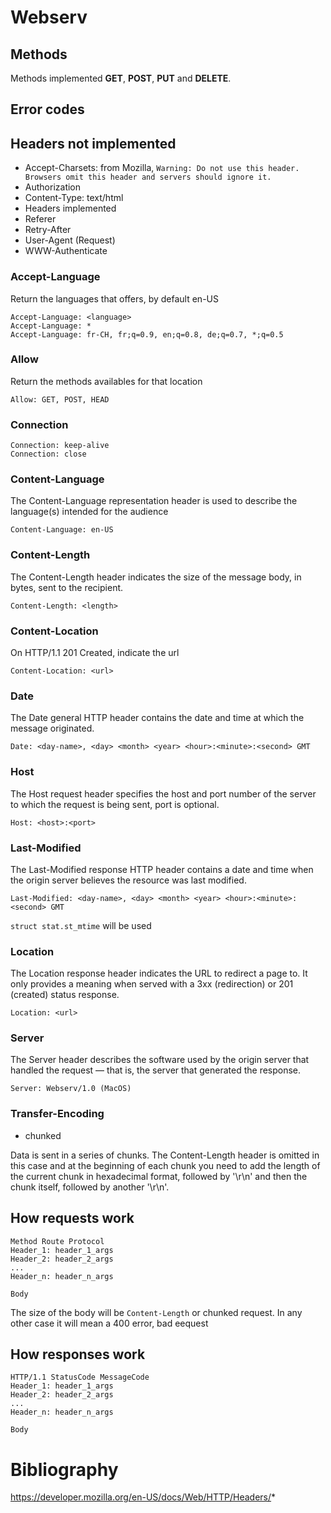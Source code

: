 # Webserv
## Methods
Methods implemented **GET**, **POST**, **PUT** and **DELETE**.
## Error codes
## Headers not implemented
- Accept-Charsets: from Mozilla, ```Warning: Do not use this header. Browsers omit this header and servers should ignore it.```
- Authorization
- Content-Type: text/html
- Headers implemented
- Referer
- Retry-After
- User-Agent (Request)
- WWW-Authenticate
### Accept-Language
Return the languages that offers, by default en-US
```
Accept-Language: <language>
Accept-Language: *
Accept-Language: fr-CH, fr;q=0.9, en;q=0.8, de;q=0.7, *;q=0.5
```
### Allow
Return the methods availables for that location
```
Allow: GET, POST, HEAD
```
### Connection
```
Connection: keep-alive
Connection: close
```
### Content-Language
The Content-Language representation header is used to describe the language(s) intended for the audience
```
Content-Language: en-US
```
### Content-Length
The Content-Length header indicates the size of the message body, in bytes, sent to the recipient.
```
Content-Length: <length>
```
### Content-Location
On HTTP/1.1 201 Created, indicate the url
```
Content-Location: <url>

```
### Date
The Date general HTTP header contains the date and time at which the message originated.
```
Date: <day-name>, <day> <month> <year> <hour>:<minute>:<second> GMT
```
### Host
The Host request header specifies the host and port number of the server to which the request is being sent, port is optional.
```
Host: <host>:<port>
```
### Last-Modified
The Last-Modified response HTTP header contains a date and time when the origin server believes the resource was last modified.
```
Last-Modified: <day-name>, <day> <month> <year> <hour>:<minute>:<second> GMT
```
```struct stat.st_mtime``` will be used
### Location
The Location response header indicates the URL to redirect a page to. It only provides a meaning when served with a 3xx (redirection) or 201 (created) status response.
```
Location: <url>
```
### Server
The Server header describes the software used by the origin server that handled the request — that is, the server that generated the response.
```
Server: Webserv/1.0 (MacOS)
```
### Transfer-Encoding
- chunked

Data is sent in a series of chunks. The Content-Length header is omitted in this case and at the beginning of each chunk you need to add the length of the current chunk in hexadecimal format, followed by '\r\n' and then the chunk itself, followed by another '\r\n'.
## How requests work
```
Method Route Protocol
Header_1: header_1_args
Header_2: header_2_args
...
Header_n: header_n_args

Body
```
The size of the body will be ```Content-Length``` or chunked request. In any other case it will mean a 400 error, bad eequest
## How responses work
```
HTTP/1.1 StatusCode MessageCode
Header_1: header_1_args
Header_2: header_2_args
...
Header_n: header_n_args

Body
```

# Bibliography
https://developer.mozilla.org/en-US/docs/Web/HTTP/Headers/*